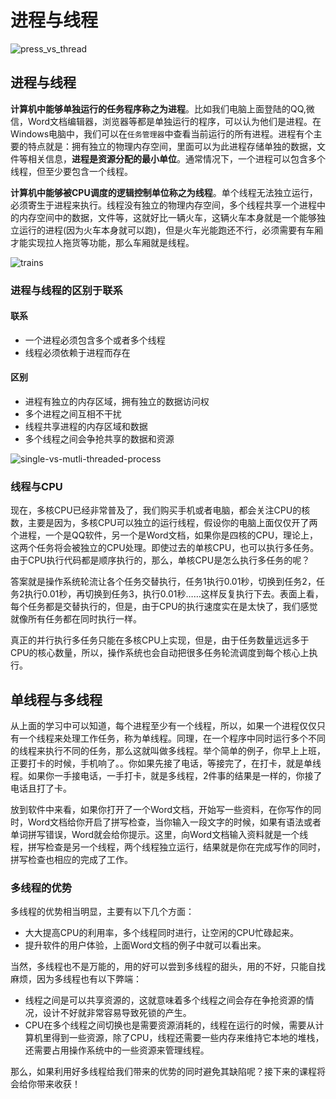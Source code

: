 # 进程与线程

![press_vs_thread](https://tva1.sinaimg.cn/large/008eGmZEly1gmiz1fn9ytg30ty0l775l.gif)

## 进程与线程

**计算机中能够单独运行的任务程序称之为进程**。比如我们电脑上面登陆的QQ,微信，Word文档编辑器，浏览器等都是单独运行的程序，可以认为他们是进程。在Windows电脑中，我们可以在`任务管理器`中查看当前运行的所有进程。进程有个主要的特点就是：拥有独立的物理内存空间，里面可以为此进程存储单独的数据，文件等相关信息，**进程是资源分配的最小单位**。通常情况下，一个进程可以包含多个线程，但至少要包含一个线程。

**计算机中能够被CPU调度的逻辑控制单位称之为线程**。单个线程无法独立运行，必须寄生于进程来执行。线程没有独立的物理内存空间，多个线程共享一个进程中的内存空间中的数据，文件等，这就好比一辆火车，这辆火车本身就是一个能够独立运行的进程(因为火车本身就可以跑)，但是火车光能跑还不行，必须需要有车厢才能实现拉人拖货等功能，那么车厢就是线程。

![trains](https://tva1.sinaimg.cn/large/008eGmZEly1gmizonkwo4j30e8074dgf.jpg)

### 进程与线程的区别于联系

#### 联系

* 一个进程必须包含多个或者多个线程
* 线程必须依赖于进程而存在

#### 区别

* 进程有独立的内存区域，拥有独立的数据访问权
* 多个进程之间互相不干扰
* 线程共享进程的内存区域和数据
* 多个线程之间会争抢共享的数据和资源

![single-vs-mutli-threaded-process](https://tva1.sinaimg.cn/large/008eGmZEly1gmiztdhvk4j30xc0gd427.jpg)

### 线程与CPU

现在，多核CPU已经非常普及了，我们购买手机或者电脑，都会关注CPU的核数，主要是因为，多核CPU可以独立的运行线程，假设你的电脑上面仅仅开了两个进程，一个是QQ软件，另一个是Word文档，如果你是四核的CPU，理论上，这两个任务将会被独立的CPU处理。即使过去的单核CPU，也可以执行多任务。由于CPU执行代码都是顺序执行的，那么，单核CPU是怎么执行多任务的呢？

答案就是操作系统轮流让各个任务交替执行，任务1执行0.01秒，切换到任务2，任务2执行0.01秒，再切换到任务3，执行0.01秒……这样反复执行下去。表面上看，每个任务都是交替执行的，但是，由于CPU的执行速度实在是太快了，我们感觉就像所有任务都在同时执行一样。

真正的并行执行多任务只能在多核CPU上实现，但是，由于任务数量远远多于CPU的核心数量，所以，操作系统也会自动把很多任务轮流调度到每个核心上执行。

## 单线程与多线程

从上面的学习中可以知道，每个进程至少有一个线程，所以，如果一个进程仅仅只有一个线程来处理工作任务，称为单线程。同理，在一个程序中同时运行多个不同的线程来执行不同的任务，那么这就叫做多线程。举个简单的例子，你早上上班，正要打卡的时候，手机响了。。你如果先接了电话，等接完了，在打卡，就是单线程。如果你一手接电话，一手打卡，就是多线程，2件事的结果是一样的，你接了电话且打了卡。

放到软件中来看，如果你打开了一个Word文档，开始写一些资料，在你写作的同时，Word文档给你开启了拼写检查，当你输入一段文字的时候，如果有语法或者单词拼写错误，Word就会给你提示。这里，向Word文档输入资料就是一个线程，拼写检查是另一个线程，两个线程独立运行，结果就是你在完成写作的同时，拼写检查也相应的完成了工作。

### 多线程的优势

多线程的优势相当明显，主要有以下几个方面：

* 大大提高CPU的利用率，多个线程同时进行，让空闲的CPU忙碌起来。
* 提升软件的用户体验，上面Word文档的例子中就可以看出来。

当然，多线程也不是万能的，用的好可以尝到多线程的甜头，用的不好，只能自找麻烦，因为多线程也有以下弊端：

* 线程之间是可以共享资源的，这就意味着多个线程之间会存在争抢资源的情况，设计不好就非常容易导致死锁的产生。
* CPU在多个线程之间切换也是需要资源消耗的，线程在运行的时候，需要从计算机里得到一些资源，除了CPU，线程还需要一些内存来维持它本地的堆栈，还需要占用操作系统中的一些资源来管理线程。

那么，如果利用好多线程给我们带来的优势的同时避免其缺陷呢？接下来的课程将会给你带来收获！
